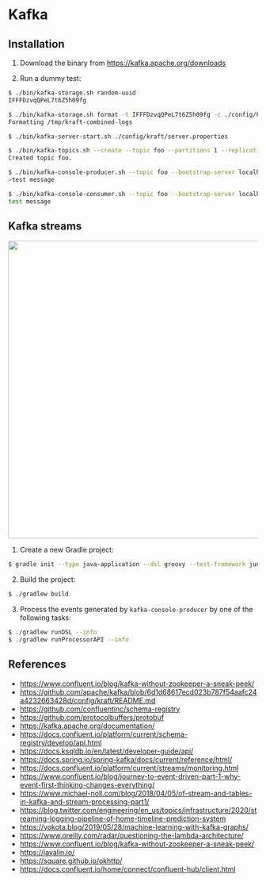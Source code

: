 # Kafka

## Installation

1. Download the binary from https://kafka.apache.org/downloads

2. Run a dummy test:

```bash
$ ./bin/kafka-storage.sh random-uuid
IFFFDzvqQPeL7t6Z5h09fg

$ ./bin/kafka-storage.sh format -t IFFFDzvqQPeL7t6Z5h09fg -c ./config/kraft/server.properties
Formatting /tmp/kraft-combined-logs

$ ./bin/kafka-server-start.sh ./config/kraft/server.properties

$ ./bin/kafka-topics.sh --create --topic foo --partitions 1 --replication-factor 1 --bootstrap-server localhost:9092
Created topic foo.

$ ./bin/kafka-console-producer.sh --topic foo --bootstrap-server localhost:9092
>test message

$ ./bin/kafka-console-consumer.sh --topic foo --bootstrap-server localhost:9092 --from-beginning
test message
````

## Kafka streams

<p float="left">
    <img src="pix/kafka_streams.png" width="600" />
</p>

1. Create a new Gradle project:

```bash
$ gradle init --type java-application --dsl groovy --test-framework junit --project-name kafka_streams_demo --package com.example
```

2. Build the project:

```bash
$ ./gradlew build
```

3. Process the events generated by `kafka-console-producer` by one of the following tasks:

```bash
$ ./gradlew runDSL --info
$ ./gradlew runProcessorAPI --info
```

## References

* https://www.confluent.io/blog/kafka-without-zookeeper-a-sneak-peek/
* https://github.com/apache/kafka/blob/6d1d68617ecd023b787f54aafc24a4232663428d/config/kraft/README.md
* https://github.com/confluentinc/schema-registry
* https://github.com/protocolbuffers/protobuf
* https://kafka.apache.org/documentation/
* https://docs.confluent.io/platform/current/schema-registry/develop/api.html
* https://docs.ksqldb.io/en/latest/developer-guide/api/
* https://docs.spring.io/spring-kafka/docs/current/reference/html/
* https://docs.confluent.io/platform/current/streams/monitoring.html
* https://www.confluent.io/blog/journey-to-event-driven-part-1-why-event-first-thinking-changes-everything/
* https://www.michael-noll.com/blog/2018/04/05/of-stream-and-tables-in-kafka-and-stream-processing-part1/
* https://blog.twitter.com/engineering/en_us/topics/infrastructure/2020/streaming-logging-pipeline-of-home-timeline-prediction-system
* https://yokota.blog/2019/05/28/machine-learning-with-kafka-graphs/
* https://www.oreilly.com/radar/questioning-the-lambda-architecture/
* https://www.confluent.io/blog/kafka-without-zookeeper-a-sneak-peek/
* https://javalin.io/
* https://square.github.io/okhttp/
* https://docs.confluent.io/home/connect/confluent-hub/client.html
